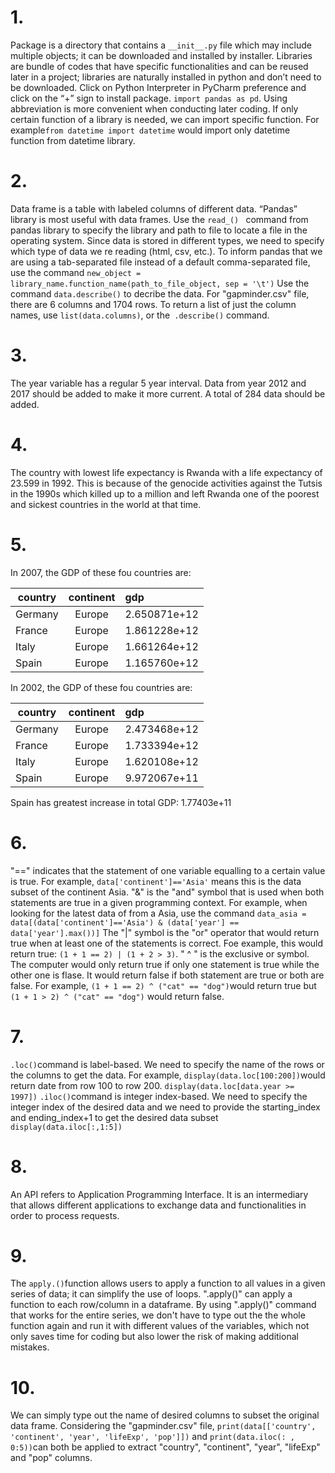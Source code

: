 # 1.	
Package is a directory that contains a ```__init__.py``` file which may include multiple objects; it can be downloaded and installed by installer. Libraries are bundle of codes that have specific functionalities and can be reused later in a project; libraries are naturally installed in python and don’t need to be downloaded. Click on Python Interpreter in PyCharm preference and click on the “+” sign to install package. ```import pandas as pd```. Using abbreviation is more convenient when conducting later coding. If only certain function of a library is needed, we can import specific function. For example```from datetime import datetime``` would import only datetime function from datetime library.

# 2.
Data frame is a table with labeled columns of different data. “Pandas” library is most useful with data frames. Use the ```read_() ``` command from pandas library to specify the library and path to file to locate a file in the operating system. Since data is stored in different types, we need to specify which type of data we re reading (html, csv, etc.). To inform pandas that we are using a tab-separated file instead of a default comma-separated file, use the command ```new_object = library_name.function_name(path_to_file_object, sep = '\t')```
Use the command ```data.describe()``` to decribe the data.
For "gapminder.csv" file, there are 6 columns and 1704 rows. 
To return a list of just the column names, use ```list(data.columns)```, or the``` .describe()``` command.

# 3.
The year variable has a regular 5 year interval. Data from year 2012 and 2017 should be added to make it more current. A total of 284 data should be added.

# 4.
The country with lowest life expectancy is Rwanda with a life expectancy of 23.599 in 1992. This is because of the genocide activities against the Tutsis in the 1990s which killed up to a million and left Rwanda one of the poorest and sickest countries in the world at that time.

# 5.
In 2007, the GDP of these fou countries are:

| country | continent |      gdp     |
| ------- | :-------: | :----------- |
| Germany |  Europe   | 2.650871e+12 |
| France  |  Europe   | 1.861228e+12 |
| Italy   |  Europe   | 1.661264e+12 |
| Spain   |  Europe   | 1.165760e+12 |

In 2002, the GDP of these fou countries are:

| country | continent |      gdp     |
| ------- | :-------: | :----------- |
| Germany |  Europe   | 2.473468e+12 |
| France  |  Europe   | 1.733394e+12 |
| Italy   |  Europe   | 1.620108e+12 |
| Spain   |  Europe   | 9.972067e+11 |

Spain has greatest increase in total GDP: 1.77403e+11

# 6.
"==" indicates that the statement of one variable equalling to a certain value is true. For example, ```data['continent']=='Asia'``` means this is the data subset of the continent Asia. "&" is the "and" symbol that is used when both statements are true in a given programming context. For example, when looking for the latest data of from a Asia,  use the command ```data_asia = data[(data['continent']=='Asia') & (data['year'] == data['year'].max())]```
The "|" symbol is the "or" operator that would return true when at least one of the statements is correct. Foe example, this would return true: ```(1 + 1 == 2) | (1 + 2 > 3)```. " ^ " is the exclusive or symbol. The computer would only return true if only one statement is true while the other one is flase. It would return false if both statement are true or both are false. For example, ```(1 + 1 == 2) ^ ("cat" == "dog")```would return true but ```(1 + 1 > 2) ^ ("cat" == "dog")``` would return false. 

# 7.
```.loc()```command is label-based. We need to specify the name of the rows or the columns to get the data. 
For example, ```display(data.loc[100:200])```would return date from row 100 to row 200.
```display(data.loc[data.year >= 1997])```
```.iloc()```command is integer index-based. We need to specify the integer index of the desired data and we need to provide the starting_index and ending_index+1 to get the desired data subset
```display(data.iloc[:,1:5])```

# 8.
An API refers to Application Programming Interface. It is an intermediary that allows different applications to exchange data and functionalities in order to process requests.

# 9.
The ```apply.()```function allows users to apply a function to all values in a given series of data; it can simplify the use of loops. ".apply()" can apply a function to each row/column in a dataframe. By using ".apply()" command that works for the entire series, we don't have to type out the the whole function again and run it with different values of the variables, which not only saves time for coding but also lower the risk of making additional mistakes.

# 10.
We can simply type out the name of desired columns to subset the original data frame. Considering the "gapminder.csv" file, ```print(data[['country', 'continent', 'year', 'lifeExp', 'pop']])``` and ```print(data.iloc(: , 0:5))```can both be applied to extract "country", "continent", "year", "lifeExp" and "pop" columns.
